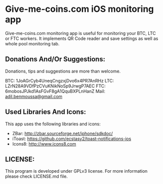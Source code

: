 Give-me-coins.com iOS monitoring app
================================

Give-me-coins.com monitoring app is useful for monitoring your BTC, LTC or FTC workers. It implements QR Code reader and save settings as well as whole pool monitoring tab.


Donations And/Or Suggestions:
-------------------------
Donations, tips and suggestions are more than welcome.

BTC: 1JoAGrCyb4UneqCngzxjDvo6x4PR7AnRHz
LTC: LZrN28A9VDfPzCVuKNikNoSp9JrwgP7AEC
FTC: 6mobosJPJkd1AsFGvF8gA1QquBXPLnHanZ
Mail: adil.benmoussa@gmail.com
 

Used Libraries And Icons:
-------------------------
This app uses the following libraries and icons:
- ZBar: http://zbar.sourceforge.net/iphone/sdkdoc/
- iToast: https://github.com/ecstasy2/toast-notifications-ios
- Icons8: http://www.icons8.com

LICENSE: 
-------------------------
This program is developed under GPLv3 license. For more information
please check LICENSE.md file.


